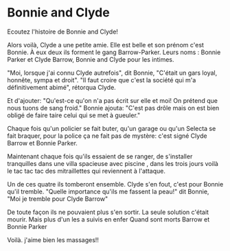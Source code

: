 # Bonnie and Clyde

Ecoutez l'histoire de Bonnie and Clyde!

Alors voilà, Clyde a une petite amie.
Elle est belle et son prénom c'est Bonnie.
À eux deux ils forment le gang Barrow-Parker.
Leurs noms : Bonnie Parker et Clyde Barrow, Bonnie and Clyde pour les intimes.

"Moi, lorsque j'ai connu Clyde autrefois", dit Bonnie,
"C'était un gars loyal, honnête, sympa et droit".
"Il faut croire que c'est la société qui m'a définitivement abimé", rétorqua Clyde.

Et d'ajouter: "Qu'est-ce qu'on n'a pas écrit sur elle et moi! On prétend que nous tuons de sang froid."
Bonnie ajouta: "C'est pas drôle mais on est bien obligé de faire taire celui qui se met à gueuler."

Chaque fois qu'un policier se fait buter, qu'un garage ou qu'un Selecta se fait braquer, pour la police ça ne fait pas de mystère: c'est signé Clyde Barrow et Bonnie Parker.

Maintenant chaque fois qu'ils essaient de se ranger, de s'installer tranquilles dans une villa spacieuse avec piscine , dans les trois jours voilà le tac tac tac des mitraillettes qui reviennent à l'attaque.

Un de ces quatre ils tomberont ensemble.
Clyde s'en fout, c'est pour Bonnie qu'il tremble.
"Quelle importance qu'ils me fassent la peau!" dit Bonnie,
"Moi je tremble pour Clyde Barrow"

De toute façon ils ne pouvaient plus s'en sortir.
La seule solution c'était mourir.
Mais plus d'un les a suivis en enfer
Quand sont morts Barrow et Bonnie Parker

Voilà.
j'aime bien les massages!!
